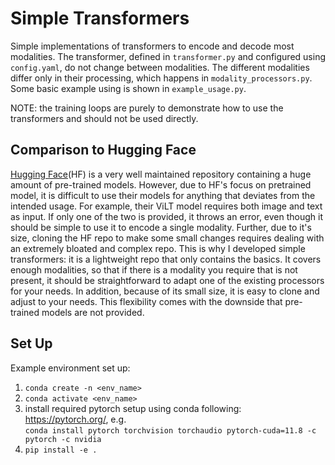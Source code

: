 # Simple Transformers
Simple implementations of transformers to encode and decode most modalities. The transformer, defined in `transformer.py` 
and configured using `config.yaml`, do not change between modalities. The different modalities differ only in their 
processing, which happens in `modality_processors.py`. Some basic example using is shown in `example_usage.py`. 

NOTE: 
the training loops are purely to demonstrate how to use the transformers and should not be used directly.

## Comparison to Hugging Face
[Hugging Face](https://huggingface.co/docs/transformers/index)(HF) is a very well maintained repository containing a huge amount of pre-trained 
models. However, due to HF's focus on pretrained model, it is difficult to use their models for anything that deviates
from the intended usage. For example, their ViLT model requires both image and text as input. If only one of the two is
provided, it throws an error, even though it should be simple to use it to encode a single modality. Further, 
due to it's size, cloning the HF repo to make some small changes requires dealing with an extremely bloated and complex 
repo. This is why I developed simple transformers: it is a lightweight repo that only contains the basics. It covers
enough modalities, so that if there is a modality you require that is not present, it should be straightforward to adapt
one of the existing processors for your needs. In addition, because of its small size, it is easy to clone and adjust
to your needs. This flexibility comes with the downside that pre-trained models are not provided.

## Set Up
Example environment set up:  
1. `conda create -n <env_name>`   
2. `conda activate <env_name>`  
3. install required pytorch setup using conda following: https://pytorch.org/, e.g.  
`conda install pytorch torchvision torchaudio pytorch-cuda=11.8 -c pytorch -c nvidia`  
5. `pip install -e .`  
